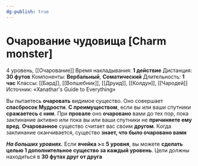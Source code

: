 ```yaml
---
dg-publish: true
---
```

# Очарование чудовища [Charm monster]
4 уровень, [[Очарование]]
Время накладывания: **1 действие**
Дистанция: **30 футов**
Компоненты: **Вербальный**, **Соматический**
Длительность: **1 час**
Классы: [[Бард]], [[Волшебник]], [[Друид]], [[Колдун]], [[Чародей]]
Источник: «Xanathar's Guide to Everything»

Вы пытаетесь **очаровать** видимое существо. Оно совершает **спасбросок Мудрости**. **С преимуществом**, если вы или ваши спутники **сражаетесь с ним**. При **провале** оно **очаровано** вами до тех пор, пока заклинание активно или пока вы или ваши спутники не **причиняете ему вред**. **Очарованное** существо считает вас своим **другом**. Когда заклинание оканчивается, существо **знает, что было очаровано вами**

**_На больших уровнях._** Если **ячейка >= 5 уровня**, вы можете **сделать целью 1 дополнительное существо за каждый уровень**. Цели должны находиться в **30 футах друг от друга**